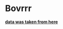 # Bovrrr

[**data was taken from here**](https://www.kaggle.com/datasets/cherngs/heart-disease-cleveland-uci)
